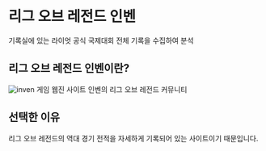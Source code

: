 # 리그 오브 레전드 인벤
기록실에 있는 라이엇 공식 국제대회 전체 기록을 수집하여 분석

## 리그 오브 레전드 인벤이란?
![inven](https://user-images.githubusercontent.com/57973123/69895724-adbbf100-1378-11ea-8064-61434cdeefd4.PNG)
게임 웹진 사이트 인벤의 리그 오브 레전드 커뮤니티

## 선택한 이유
리그 오브 레전드의 역대 경기 전적을 자세하게 기록되어 있는 사이트이기 때문입니다.

